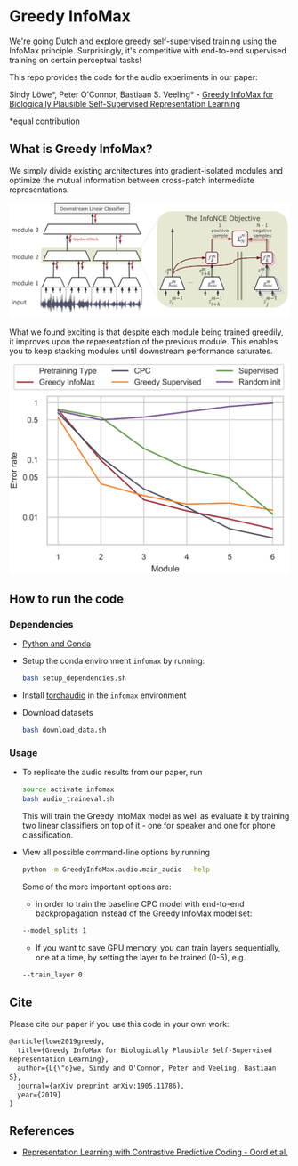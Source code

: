 # Greedy InfoMax

We're going Dutch and explore greedy self-supervised training using the InfoMax principle. Surprisingly, it's competitive with end-to-end supervised training on certain perceptual tasks!

This repo provides the code for the audio experiments in our paper:

Sindy Löwe*, Peter O'Connor, Bastiaan S. Veeling* - [Greedy InfoMax for Biologically Plausible Self-Supervised Representation Learning](https://arxiv.org/abs/1905.11786)

&ast;equal contribution


## What is Greedy InfoMax?

We simply divide existing architectures into gradient-isolated modules and optimize the mutual information between cross-patch intermediate representations.


![The Greedy InfoMax Learning Approach](media/architecture.png)


What we found exciting is that despite each module being trained greedily, it improves upon the representation of the previous module. This enables you to keep stacking modules until downstream performance saturates.

<p align="center"> 
    <img src="./media/latent_classification.png" width="700">
</p>


## How to run the code

### Dependencies

- [Python and Conda](https://www.anaconda.com/)
- Setup the conda environment `infomax` by running:

    ```bash
    bash setup_dependencies.sh
    ```

- Install [torchaudio](https://github.com/pytorch/audio) in the `infomax` environment
- Download datasets 
    ```bash 
    bash download_data.sh
    ```

### Usage

- To replicate the audio results from our paper, run

    ``` bash
    source activate infomax
    bash audio_traineval.sh
    ```
    This will train the Greedy InfoMax model as well as evaluate it by training two linear classifiers on top of it - one for speaker and one for phone classification.
    
    

- View all possible command-line options by running

    ``` bash
    python -m GreedyInfoMax.audio.main_audio --help
    ```    
    
    Some of the more important options are:
    
    * in order to train the baseline CPC model with end-to-end backpropagation instead of the Greedy InfoMax model set: 
    ```bash
    --model_splits 1
    ```

    * If you want to save GPU memory, you can train layers sequentially, one at a time, by setting the layer to be trained (0-5), e.g.
    
    ```bash 
    --train_layer 0
    ```
    


## Cite

Please cite our paper if you use this code in your own work:

```
@article{lowe2019greedy,
  title={Greedy InfoMax for Biologically Plausible Self-Supervised Representation Learning},
  author={L{\"o}we, Sindy and O'Connor, Peter and Veeling, Bastiaan S},
  journal={arXiv preprint arXiv:1905.11786},
  year={2019}
}
```


## References 
- [Representation Learning with Contrastive Predictive Coding - Oord et al.](https://arxiv.org/abs/1807.03748)
